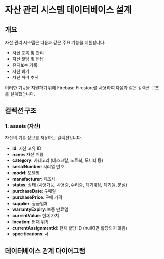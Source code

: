 # 자산 관리 시스템 데이터베이스 설계

## 개요

자산 관리 시스템은 다음과 같은 주요 기능을 지원합니다:

- 자산 등록 및 관리
- 자산 할당 및 반납
- 유지보수 기록
- 자산 폐기
- 자산 이력 추적

이러한 기능을 지원하기 위해 Firebase Firestore를 사용하여 다음과 같은 컬렉션 구조를 설계했습니다.

## 컬렉션 구조

### 1. assets (자산)

자산의 기본 정보를 저장하는 컬렉션입니다.

- **id**: 자산 고유 ID
- **name**: 자산 이름
- **category**: 카테고리 (데스크탑, 노트북, 모니터 등)
- **serialNumber**: 시리얼 번호
- **model**: 모델명
- **manufacturer**: 제조사
- **status**: 상태 (사용가능, 사용중, 수리중, 폐기예정, 폐기됨, 분실)
- **purchaseDate**: 구매일
- **purchasePrice**: 구매 가격
- **supplier**: 공급업체
- **warrantyExpiry**: 보증 만료일
- **currentValue**: 현재 가치
- **location**: 현재 위치
- **currentAssignmentId**: 현재 할당 ID (null이면 할당되지 않음)
- **specifications**: 사

## 데이터베이스 관계 다이어그램

